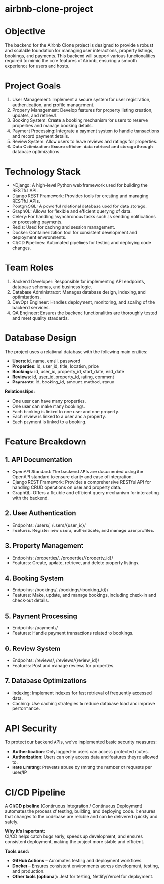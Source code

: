 # airbnb-clone-project
<h1>Objective</h1>
The backend for the Airbnb Clone project is designed to provide a robust and scalable foundation for managing user interactions, property listings, bookings, and payments. This backend will support various functionalities required to mimic the core features of Airbnb, ensuring a smooth experience for users and hosts.

<h1>Project Goals</h1>
      <ol>
            <li>User Management: Implement a secure system for user registration, authentication, and profile management.</li>
            <li>Property Management: Develop features for property listing creation, updates, and retrieval.</li>
            <li>Booking System: Create a booking mechanism for users to reserve properties and manage booking details.</li>
            <li>Payment Processing: Integrate a payment system to handle transactions and record payment details.</li>
            <li>Review System: Allow users to leave reviews and ratings for properties.</li>
            <li>Data Optimization: Ensure efficient data retrieval and storage through database optimizations.</li>
      </ol>


<h1>Technology Stack</h1>
<ul>
      <li>
        >Django: A high-level Python web framework used for building the RESTful API.
        </li>
      <li>
        Django REST Framework: Provides tools for creating and managing RESTful APIs.
        </li>
      <li>
        PostgreSQL: A powerful relational database used for data storage.</br>
        </li>
      <li>
        GraphQL: Allows for flexible and efficient querying of data.</br>
        </li>
      <li>
        Celery: For handling asynchronous tasks such as sending notifications or processing payments.</br>
        </li>
      <li>
        Redis: Used for caching and session management.</br>
        </li>
      <li>
        Docker: Containerization tool for consistent development and deployment environments.</br>
        </li>
      <li>
        CI/CD Pipelines: Automated pipelines for testing and deploying code changes.
        </li>
</ul>

<h1>Team Roles</h1>
      <ol>
            <li>Backend Developer: Responsible for implementing API endpoints, database schemas, and business logic.</li>
            <li>Database Administrator: Manages database design, indexing, and optimizations.</li>
            <li>DevOps Engineer: Handles deployment, monitoring, and scaling of the backend services.</li>
            <li>QA Engineer: Ensures the backend functionalities are thoroughly tested and meet quality standards.</li>
      </ol>
      

</ul>
<h1>Database Design</h1>

<p>The project uses a relational database with the following main entities:</p>
      <ul>
        <li><strong>Users</strong>: id, name, email, password</li>
        <li><strong>Properties</strong>: id, user_id, title, location, price</li>
        <li><strong>Bookings</strong>: id, user_id, property_id, start_date, end_date</li>
        <li><strong>Reviews</strong>: id, user_id, property_id, rating, comment</li>
        <li><strong>Payments</strong>: id, booking_id, amount, method, status</li>
      </ul>
<p><strong>Relationships:</strong></p>
      <ul>
        <li>One user can have many properties.</li>
        <li>One user can make many bookings.</li>
        <li>Each booking is linked to one user and one property.</li>
        <li>Each review is linked to a user and a property.</li>
        <li>Each payment is linked to a booking.</li>
      </ul>

<h1>Feature Breakdown</h1>
      <h2>1. API Documentation</h2>
      <ul>
      <li>OpenAPI Standard: The backend APIs are documented using the OpenAPI standard to ensure clarity and ease of integration.</li>
      <li>Django REST Framework: Provides a comprehensive RESTful API for handling CRUD operations on user and property data.</li>
      <li>GraphQL: Offers a flexible and efficient query mechanism for interacting with the backend. </li>
      </ul>
<h2>2. User Authentication</h2>
      <ul>
      <li>Endpoints: /users/, /users/{user_id}/</li>
      <li>Features: Register new users, authenticate, and manage user profiles. </li>
      </ul>
<h2>3. Property Management</h2>
      <ul>
       <li>Endpoints: /properties/, /properties/{property_id}/</li>
       <li>Features: Create, update, retrieve, and delete property listings.</li>
      </ul>
<h2>4. Booking System</h2>
      <ul>
       <li>Endpoints: /bookings/, /bookings/{booking_id}/</li>
       <li>Features: Make, update, and manage bookings, including check-in and check-out details.</li>
      </ul>
<h2>5. Payment Processing</h2>
      <ul>
       <li>Endpoints: /payments/</li>
       <li>Features: Handle payment transactions related to bookings.</li>
      </ul>
<h2>6. Review System</h2>
      <ul>
       <li>Endpoints: /reviews/, /reviews/{review_id}/</li>
       <li>Features: Post and manage reviews for properties.</li>
      </ul>
<h2>7. Database Optimizations</h2>
      <ul>
       <li>Indexing: Implement indexes for fast retrieval of frequently accessed data.</li>
       <li>Caching: Use caching strategies to reduce database load and improve performance.</li>
      </ul>

<h1>API Security</h1>

<p>To protect our backend APIs, we’ve implemented basic security measures:</p>

<ul>
  <li><strong>Authentication</strong>: Only logged-in users can access protected routes.</li>
  <li><strong>Authorization</strong>: Users can only access data and features they’re allowed to.</li>
  <li><strong>Rate Limiting</strong>: Prevents abuse by limiting the number of requests per user/IP.</li>
</ul>

<h1>CI/CD Pipeline</h1>


<p>A <strong>CI/CD pipeline</strong> (Continuous Integration / Continuous Deployment) automates the process of testing, building, and deploying code. It ensures that changes to the codebase are reliable and can be delivered quickly and safely.</p>

<p><strong>Why it’s important:</strong><br>
CI/CD helps catch bugs early, speeds up development, and ensures consistent deployment, making the project more stable and efficient.</p>

<p><strong>Tools used:</strong></p>
<ul>
  <li><strong>GitHub Actions</strong> – Automates testing and deployment workflows.</li>
  <li><strong>Docker</strong> – Ensures consistent environments across development, testing, and production.</li>
  <li><strong>Other tools (optional):</strong> Jest for testing, Netlify/Vercel for deployment.</li>
</ul>
